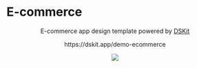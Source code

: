 # E-commerce

<p align="center">
E-commerce app design template powered by <a href="https://github.com/imodeveloperlab/dskit"> DSKit </a>
</p>

<p align="center">
  https://dskit.app/demo-ecommerce
</p>

<p align="center">
  <a href="https://circleci.com/gh/imodeveloperlab/E-commerce/tree/main">
  <img src="https://circleci.com/gh/imodeveloperlab/E-commerce/tree/main.svg?style=svg"/>
    </a>
</p>
